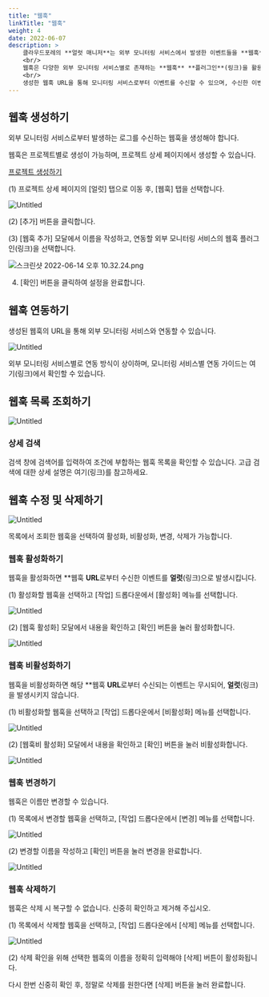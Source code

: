 ```yaml
---
title: "웹훅"
linkTitle: "웹훅"
weight: 4
date: 2022-06-07
description: >
    클라우드포레의 **얼럿 매니저**는 외부 모니터링 서비스에서 발생한 이벤트들을 **웹훅**을 통해 받아올 수 있습니다.
    <br/>
    웹훅은 다양한 외부 모니터링 서비스별로 존재하는 **웹훅** **플러그인**(링크)을 활용하여 생성할 수 있습니다.
    <br/>
    생성한 웹훅 URL을 통해 모니터링 서비스로부터 이벤트를 수신할 수 있으며, 수신한 이벤트 메시지를 정제하여 **얼럿**(링크)을 발생시킵니다.
---
```


## 웹훅 생성하기

외부 모니터링 서비스로부터 발생하는 로그를 수신하는 웹훅을 생성해야 합니다.

웹훅은 프로젝트별로 생성이 가능하며, 프로젝트 상세 페이지에서 생성할 수 있습니다.

[프로젝트 생성하기](/ko/docs/guides/project/project/#프로젝트-생성하기)

(1) 프로젝트 상세 페이지의 [얼럿] 탭으로 이동 후, [웹훅] 탭을 선택합니다.

![Untitled](https://s3-us-west-2.amazonaws.com/secure.notion-static.com/9cc07d60-4f24-4511-b59c-14db3630f0f2/Untitled.png)

(2) [추가] 버튼을 클릭합니다.

(3) [웹훅 추가] 모달에서 이름을 작성하고, 연동할 외부 모니터링 서비스의 웹훅 플러그인(링크)을 선택합니다.

![스크린샷 2022-06-14 오후 10.32.24.png](https://s3-us-west-2.amazonaws.com/secure.notion-static.com/25f4506a-02c0-4b98-8b2c-1eefb76042fe/스크린샷_2022-06-14_오후_10.32.24.png)

4) [확인] 버튼을 클릭하여 설정을 완료합니다.

## 웹훅 연동하기

생성된 웹훅의 URL을 통해 외부 모니터링 서비스와 연동할 수 있습니다.

![Untitled](https://s3-us-west-2.amazonaws.com/secure.notion-static.com/f39e7d87-4d05-4898-9dd8-4b6d3981f51b/Untitled.png)

외부 모니터링 서비스별로 연동 방식이 상이하며, 모니터링 서비스별 연동 가이드는 여기(링크)에서 확인할 수 있습니다.

## 웹훅 목록 조회하기

![Untitled](https://s3-us-west-2.amazonaws.com/secure.notion-static.com/f39e7d87-4d05-4898-9dd8-4b6d3981f51b/Untitled.png)

### 상세 검색

검색 창에 검색어를 입력하여 조건에 부합하는 웹훅 목록을 확인할 수 있습니다. 고급 검색에 대한 상세 설명은 여기(링크)를 참고하세요.

## 웹훅 수정 및 삭제하기

![Untitled](https://s3-us-west-2.amazonaws.com/secure.notion-static.com/eb3b5dad-6e76-4269-94be-b7c31c1113f6/Untitled.png)

목록에서 조회한 웹훅을 선택하여 활성화, 비활성화, 변경, 삭제가 가능합니다.

### 웹훅 활성화하기

웹훅을 활성화하면 **웹훅 **URL**로부터 수신한 이벤트를 **얼럿**(링크)으로 발생시킵니다.

(1) 활성화할 웹훅을 선택하고 [작업] 드롭다운에서 [활성화] 메뉴를 선택합니다.

![Untitled](https://s3-us-west-2.amazonaws.com/secure.notion-static.com/eb3b5dad-6e76-4269-94be-b7c31c1113f6/Untitled.png)

(2) [웹훅 활성화] 모달에서 내용을 확인하고 [확인] 버튼을 눌러 활성화합니다.

![Untitled](https://s3-us-west-2.amazonaws.com/secure.notion-static.com/d8e80c79-6caa-442d-ba7c-4de868d4f596/Untitled.png)

### 웹훅 비활성화하기

웹훅을 비활성화하면 해당 **웹훅 **URL**로부터 수신되는 이벤트는 무시되어, **얼럿**(링크)을 발생시키지 않습니다.

(1) 비활성화할 웹훅을 선택하고 [작업] 드롭다운에서 [비활성화] 메뉴를 선택합니다.

![Untitled](https://s3-us-west-2.amazonaws.com/secure.notion-static.com/eb3b5dad-6e76-4269-94be-b7c31c1113f6/Untitled.png)

(2) [웹훅비 활성화] 모달에서 내용을 확인하고 [확인] 버튼을 눌러 비활성화합니다.

![Untitled](https://s3-us-west-2.amazonaws.com/secure.notion-static.com/2eec5479-dd72-40f2-a520-35dd6038b105/Untitled.png)

### 웹훅 변경하기

웹훅은 이름만 변경할 수 있습니다.

(1) 목록에서 변경할 웹훅을 선택하고, [작업] 드롭다운에서 [변경] 메뉴를 선택합니다.

![Untitled](https://s3-us-west-2.amazonaws.com/secure.notion-static.com/eb3b5dad-6e76-4269-94be-b7c31c1113f6/Untitled.png)

(2) 변경할 이름을 작성하고 [확인] 버튼을 눌러 변경을 완료합니다.

![Untitled](https://s3-us-west-2.amazonaws.com/secure.notion-static.com/e5ba0d90-6338-46e3-8793-eaae11f58ac2/Untitled.png)

### 웹훅 삭제하기

웹훅은 삭제 시 복구할 수 없습니다. 신중히 확인하고 제거해 주십시오.

(1) 목록에서 삭제할 웹훅을 선택하고, [작업] 드롭다운에서 [삭제] 메뉴를 선택합니다.

![Untitled](https://s3-us-west-2.amazonaws.com/secure.notion-static.com/eb3b5dad-6e76-4269-94be-b7c31c1113f6/Untitled.png)

(2) 삭제 확인을 위해 선택한 웹훅의 이름을 정확히 입력해야 [삭제] 버튼이 활성화됩니다. 

다시 한번 신중히 확인 후, 정말로 삭제를 원한다면 [삭제] 버튼을 눌러 완료합니다.
